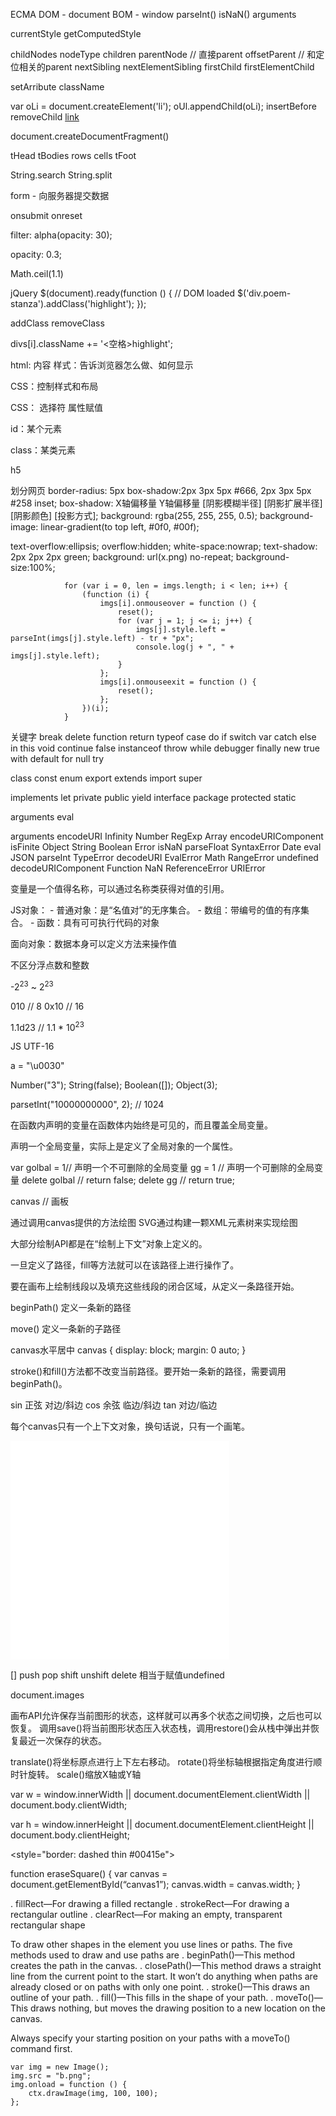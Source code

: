 ECMA
DOM - document
BOM - window
parseInt()
isNaN()
arguments

currentStyle
getComputedStyle

childNodes
nodeType
children
parentNode	// 直接parent
offsetParent	// 和定位相关的parent
nextSibling
nextElementSibling
firstChild
firstElementChild

setArribute
className

var oLi = document.createElement('li');
oUl.appendChild(oLi);
insertBefore
removeChild
<a href="javascript:;">link</a>

document.createDocumentFragment()

tHead
tBodies
rows
cells
tFoot

String.search
String.split

form - 向服务器提交数据

onsubmit
onreset


filter: alpha(opacity: 30);

opacity: 0.3;

Math.ceil(1.1)

jQuery
$(document).ready(function () {
	// DOM loaded
    $('div.poem-stanza').addClass('highlight');
});

addClass
removeClass

divs[i].className += '<空格>highlight';


html:
	内容
	样式：告诉浏览器怎么做、如何显示

CSS：控制样式和布局

CSS：
	选择符
	属性赋值

id：某个元素

class：某类元素

h5
<script>
window.document.designmode = "on";
</script>

<section> 划分网页
border-radius: 5px
box-shadow:2px 3px 5px #666, 2px 3px 5px #258 inset;
box-shadow: X轴偏移量 Y轴偏移量 [阴影模糊半径] [阴影扩展半径] [阴影颜色] [投影方式];
background: rgba(255, 255, 255, 0.5);
background-image: linear-gradient(to top left, #0f0, #00f);
   
text-overflow:ellipsis; overflow:hidden; white-space:nowrap; 
text-shadow: 2px 2px 2px green;
background: url(x.png) no-repeat;  background-size:100%;

                for (var i = 0, len = imgs.length; i < len; i++) {
                    (function (i) {
                        imgs[i].onmouseover = function () {
                            reset();
                            for (var j = 1; j <= i; j++) {
                                imgs[j].style.left = parseInt(imgs[j].style.left) - tr + "px";
                                console.log(j + ", " + imgs[j].style.left);
                            }
                        };
                        imgs[i].onmouseexit = function () {
                            reset();
                        };
                    })(i);
                }

关键字
break	delete	function 	return 	typeof
case	do	if	switch	var
catch	else	in	this	void
continue	false	instanceof	throw	while
debugger	finally	new	true	with
default	for	null	try

class	const	enum export extends import super

implements let private public yield
interface package protected static

arguments eval

arguments encodeURI Infinity Number RegExp
Array encodeURIComponent isFinite Object String
Boolean Error isNaN parseFloat SyntaxError
Date eval JSON parseInt TypeError
decodeURI EvalError Math RangeError undefined
decodeURIComponent Function NaN ReferenceError URIError

变量是一个值得名称，可以通过名称类获得对值的引用。

JS对象：
	- 普通对象：是“名值对”的无序集合。
	- 数组：带编号的值的有序集合。
	- 函数：具有可可执行代码的对象

面向对象：数据本身可以定义方法来操作值

不区分浮点数和整数

-2<sup>23</sup> ~ 2<sup>23</sup>

010 // 8
0x10 // 16

1.1d23 // 1.1 * 10<sup>23</sup>

JS UTF-16

a = "\u0030"

Number("3");
String(false);
Boolean([]);
Object(3);

parsetInt("10000000000", 2); // 1024

在函数内声明的变量在函数体内始终是可见的，而且覆盖全局变量。

声明一个全局变量，实际上是定义了全局对象的一个属性。

var golbal = 1// 声明一个不可删除的全局变量
gg = 1 // 声明一个可删除的全局变量
delete golbal // return false;
delete gg // return true;

canvas // 画板

通过调用canvas提供的方法绘图
SVG通过构建一颗XML元素树来实现绘图

大部分绘制API都是在“绘制上下文”对象上定义的。

一旦定义了路径，fill等方法就可以在该路径上进行操作了。

要在画布上绘制线段以及填充这些线段的闭合区域，从定义一条路径开始。

beginPath() 定义一条新的路径

move() 定义一条新的子路径

canvas水平居中
            canvas {
                display: block;
                margin: 0 auto;
            }


stroke()和fill()方法都不改变当前路径。要开始一条新的路径，需要调用beginPath()。

sin 正弦 对边/斜边
cos 余弦 临边/斜边
tan 对边/临边

每个canvas只有一个上下文对象，换句话说，只有一个画笔。

<iframe src="./aaa.html" width="350" height="350" frameborder="0"></iframe>

[]
push
pop
shift
unshift
delete 相当于赋值undefined

document.images

画布API允许保存当前图形的状态，这样就可以再多个状态之间切换，之后也可以恢复。
调用save()将当前图形状态压入状态栈，调用restore()会从栈中弹出并恢复最近一次保存的状态。

translate()将坐标原点进行上下左右移动。
rotate()将坐标轴根据指定角度进行顺时针旋转。
scale()缩放X轴或Y轴


var w = window.innerWidth
|| document.documentElement.clientWidth
|| document.body.clientWidth;

var h = window.innerHeight
|| document.documentElement.clientHeight
|| document.body.clientHeight;

<style="border: dashed thin #00415e">

function eraseSquare() {
var canvas = document.getElementById(“canvas1”);
canvas.width = canvas.width;
}

. fillRect—For drawing a filled rectangle
. strokeRect—For drawing a rectangular outline
. clearRect—For making an empty, transparent rectangular shape


To draw other shapes in the <canvas> element you use lines or paths. The five
methods used to draw and use paths are
. beginPath()—This method creates the path in the canvas.
. closePath()—This method draws a straight line from the current point to
the start. It won’t do anything when paths are already closed or on paths
with only one point.
. stroke()—This draws an outline of your path.
. fill()—This fills in the shape of your path.
. moveTo()—This draws nothing, but moves the drawing position to a new
location on the canvas.

Always specify your starting position on your paths with a moveTo() command first.

    var img = new Image();
    img.src = "b.png";
    img.onload = function () {
        ctx.drawImage(img, 100, 100);
    };